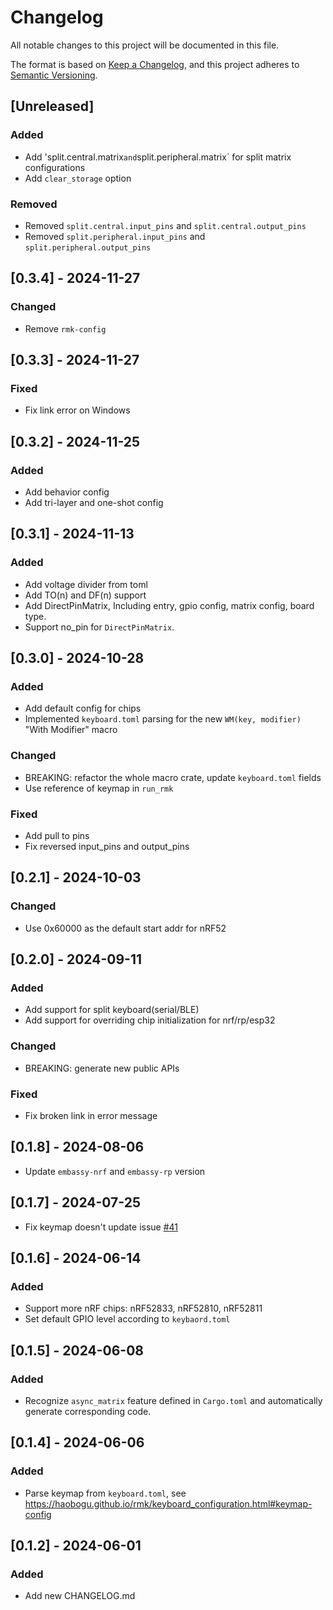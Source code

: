 # Changelog

All notable changes to this project will be documented in this file.

The format is based on [Keep a Changelog](https://keepachangelog.com/en/1.1.0/),
and this project adheres to [Semantic Versioning](https://semver.org/spec/v2.0.0.html).

## [Unreleased]

### Added

- Add 'split.central.matrix` and `split.peripheral.matrix` for split matrix configurations
- Add `clear_storage` option

### Removed

- Removed `split.central.input_pins` and `split.central.output_pins`
- Removed `split.peripheral.input_pins` and `split.peripheral.output_pins`

## [0.3.4] - 2024-11-27

### Changed

- Remove `rmk-config`

## [0.3.3] - 2024-11-27

### Fixed

- Fix link error on Windows

## [0.3.2] - 2024-11-25

### Added

- Add behavior config
- Add tri-layer and one-shot config

## [0.3.1] - 2024-11-13

### Added

- Add voltage divider from toml
- Add TO(n) and DF(n) support
- Add DirectPinMatrix, Including entry, gpio config, matrix config, board type.
- Support no_pin for `DirectPinMatrix`.

## [0.3.0] - 2024-10-28

### Added

- Add default config for chips
- Implemented `keyboard.toml` parsing for the new `WM(key, modifier)` "With Modifier" macro

### Changed

- BREAKING: refactor the whole macro crate, update `keyboard.toml` fields
- Use reference of keymap in `run_rmk`

### Fixed

- Add pull to pins
- Fix reversed input_pins and output_pins

## [0.2.1] - 2024-10-03

### Changed

- Use 0x60000 as the default start addr for nRF52

## [0.2.0] - 2024-09-11

### Added

- Add support for split keyboard(serial/BLE)
- Add support for overriding chip initialization for nrf/rp/esp32

### Changed

- BREAKING: generate new public APIs

### Fixed

- Fix broken link in error message

## [0.1.8] - 2024-08-06

- Update `embassy-nrf` and `embassy-rp` version

## [0.1.7] - 2024-07-25

- Fix keymap doesn't update issue [#41](https://github.com/HaoboGu/rmk/issues/41)

## [0.1.6] - 2024-06-14

### Added

- Support more nRF chips: nRF52833, nRF52810, nRF52811
- Set default GPIO level according to `keybaord.toml`

## [0.1.5] - 2024-06-08

### Added

- Recognize `async_matrix` feature defined in `Cargo.toml` and automatically generate corresponding code.

## [0.1.4] - 2024-06-06

### Added

- Parse keymap from `keyboard.toml`, see https://haobogu.github.io/rmk/keyboard_configuration.html#keymap-config

## [0.1.2] - 2024-06-01

### Added

- Add new CHANGELOG.md
